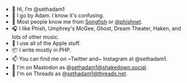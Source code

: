 - 👋 Hi, I’m @sethadam1
- 📇 I go by Adam. I know it's confusing.   
- 🐡 Most people know me from [Songfish](https://songfishapp.com) or [@phishnet](https://github.com/phishnet). 
- 🎧 I like Phish, Umphrey's McGee, Ghost, Dream Theater, Haken, and lots of other music. 
- 🍎 I use all of the Apple stuff. 
- 📦 I write mostly in PHP.  
- 📫 You can find me on ~Twitter and~ Instagram at @sethadam1.  
- 🐘 I'm on Mastodon as @sethadam1@shakedown.social.
- 🐘 I'm on Threads as @sethadam1@threads.net.
